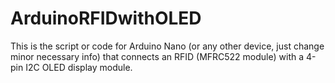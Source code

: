 # ArduinoRFIDwithOLED
This is the script or code for Arduino Nano (or any other device, just change minor necessary info) that connects an RFID (MFRC522 module) with a 4-pin I2C OLED display module. 
